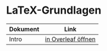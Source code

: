 # LaTeX-Grundlagen

| Dokument | Link                                                                                                                                                       |
| -------- | ---------------------------------------------------------------------------------------------------------------------------------------------------------- |
| Intro    | <a href="https://www.overleaf.com/docs?snip_uri=https://raw.githubusercontent.com/tknuth/latex-grundlagen/master/01-intro/main.tex">in Overleaf öffnen</a> |
